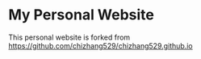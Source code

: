 # My Personal Website
This personal website is forked from https://github.com/chizhang529/chizhang529.github.io
